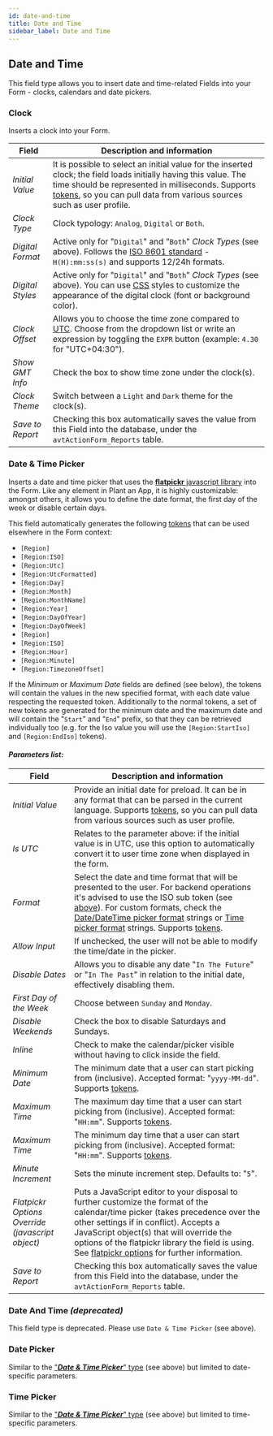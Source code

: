 ```yaml
---
id: date-and-time
title: Date and Time
sidebar_label: Date and Time
---
```


## **Date and Time**

This field type allows you to insert date and time-related Fields into your Form - clocks, calendars and date pickers.

### **Clock**

Inserts a clock into your Form.

| Field | Description and information |
| ----- | --------------------------- |
| *Initial Value* | It is possible to select an initial value for the inserted clock; the field loads initially having this value. The time should be represented in milliseconds. Supports <a href="https://learn.plantanapp.com/docs/tokens/custom-tokens-and-namespaces">tokens</a>, so you can pull data from various sources such as user profile. |
| *Clock Type* | Clock typology: `Analog`, `Digital` or `Both`. |
| *Digital Format* | Active only for "`Digital`" and "`Both`" *Clock Types* (see above). Follows the [ISO 8601 standard](https://en.wikipedia.org/wiki/ISO_8601#Times) - `H(H):mm:ss(s)` and supports 12/24h formats. |
| *Digital Styles* | Active only for "`Digital`" and "`Both`" *Clock Types* (see above). You can use [CSS](https://en.wikipedia.org/wiki/CSS) styles to customize the appearance of the digital clock (font or background color). |
| *Clock Offset* | Allows you to choose the time zone compared to [UTC](https://en.wikipedia.org/wiki/Coordinated_Universal_Time). Choose from the dropdown list or write an expression by toggling the `EXPR` button (example: `4.30` for "UTC+04:30"). |
| *Show GMT Info* | Check the box to show time zone under the clock(s). |
| *Clock Theme* | Switch between a `Light` and `Dark` theme for the clock(s). |
| *Save to Report* | Checking this box automatically saves the value from this Field into the database, under the `avtActionForm_Reports` table. |

### **Date & Time Picker**

Inserts a date and time picker that uses the **[flatpickr](https://flatpickr.js.org/)**[ javascript library](https://flatpickr.js.org/) into the Form. Like any element in Plant an App, it is highly customizable: amongst others, it allows you to define the date format, the first day of the week or disable certain days.

This field automatically generates the following <a href="https://learn.plantanapp.com/docs/tokens/custom-tokens-and-namespaces">tokens</a> that can be used elsewhere in the Form context:

* `[Region]`
* `[Region:ISO]`
* `[Region:Utc]`
* `[Region:UtcFormatted]`
* `[Region:Day]`
* `[Region:Month]`
* `[Region:MonthName]`
* `[Region:Year]`
* `[Region:DayOfYear]`
* `[Region:DayOfWeek]`
* `[Region]`
* `[Region:ISO]`
* `[Region:Hour]`
* `[Region:Minute]`
* `[Region:TimezoneOffset]`

If the *Minimum* or *Maximum Date* fields are defined (see below), the tokens will contain the values in the new specified format, with each date value respecting the requested token. Additionally to the normal tokens, a set of new tokens are generated for the minimum date and the maximum date and will contain the "`Start`" and "`End`" prefix, so that they can be retrieved individually too (e.g. for the Iso value you will use the `[Region:StartIso]` and `[Region:EndIso]` tokens).

#### ***Parameters list:***

| Field | Description and information |
| ----- | --------------------------- |
| *Initial Value* | Provide an initial date for preload. It can be in any format that can be parsed in the current language. Supports <a href="https://learn.plantanapp.com/docs/tokens/custom-tokens-and-namespaces">tokens</a>, so you can pull data from various sources such as user profile. |
| *Is UTC* | Relates to the parameter above: if the initial value is in UTC, use this option to automatically convert it to user time zone when displayed in the form. |
| *Format* | Select the date and time format that will be presented to the user. For backend operations it's advised to use the ISO sub token (see [above](#date--time-picker)). For custom formats, check the [Date/DateTime picker format](https://learn.microsoft.com/en-us/dotnet/standard/base-types/custom-date-and-time-format-strings) strings or [Time picker format](https://learn.microsoft.com/en-us/dotnet/standard/base-types/custom-timespan-format-strings) strings. Supports <a href="https://learn.plantanapp.com/docs/tokens/custom-tokens-and-namespaces">tokens</a>. |
| *Allow Input* | If unchecked, the user will not be able to modify the time/date in the picker. |
| *Disable Dates* | Allows you to disable any date "`In The Future`" or "`In The Past`" in relation to the initial date, effectively disabling them. |
| *First Day of the Week* | Choose between `Sunday` and `Monday`. |
| *Disable Weekends* | Check the box to disable Saturdays and Sundays. |
| *Inline* | Check to make the calendar/picker visible without having to click inside the field. |
| *Minimum Date* | The minimum date that a user can start picking from (inclusive). Accepted format: "`yyyy-MM-dd`". Supports <a href="https://learn.plantanapp.com/docs/tokens/custom-tokens-and-namespaces">tokens</a>. |
| *Maximum Time* | The maximum day time that a user can start picking from (inclusive). Accepted format: "`HH:mm`". Supports <a href="https://learn.plantanapp.com/docs/tokens/custom-tokens-and-namespaces">tokens</a>. |
| *Maximum Time* | The minimum day time that a user can start picking from (inclusive). Accepted format: "`HH:mm`". Supports <a href="https://learn.plantanapp.com/docs/tokens/custom-tokens-and-namespaces">tokens</a>. |
| *Minute Increment* | Sets the minute increment step. Defaults to: "`5`". |
| *Flatpickr Options Override (javascript object)* | Puts a JavaScript editor to your disposal to further customize the format of the calendar/time picker (takes precedence over the other settings if in conflict). Accepts a JavaScript object(s) that will override the options of the flatpickr library the field is using. See [flatpickr options](https://flatpickr.js.org/examples/) for further information. |
| *Save to Report* | Checking this box automatically saves the value from this Field into the database, under the `avtActionForm_Reports` table. |

### **Date And Time** *(deprecated)*

This field type is deprecated. Please use `Date & Time Picker` (see above).

### **Date Picker**

Similar to the ["](#date--time-picker)<strong><em>[Date & Time Picker](#date--time-picker)</em></strong>[" type](#date--time-picker) (see above) but limited to date-specific parameters.

### **Time Picker**

Similar to the ["](#date--time-picker)<strong><em>[Date & Time Picker](#date--time-picker)</em></strong>[" type](#date--time-picker) (see above) but limited to time-specific parameters.